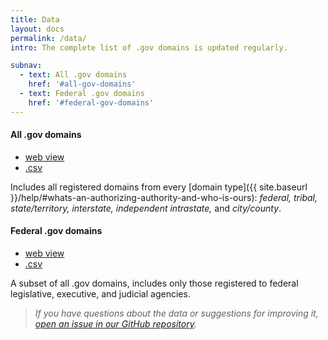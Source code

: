 ```yaml
---
title: Data
layout: docs
permalink: /data/
intro: The complete list of .gov domains is updated regularly.

subnav:
  - text: All .gov domains
    href: '#all-gov-domains'
  - text: Federal .gov domains
    href: '#federal-gov-domains'
---
```


#### All .gov domains

* [web view](https://flatgithub.com/cisagov/dotgov-data/blob/main/?filename=current-full.csv)
* [.csv](https://raw.githubusercontent.com/cisagov/dotgov-data/main/current-full.csv)

Includes all registered domains from every [domain type]({{ site.baseurl }}/help/#whats-an-authorizing-authority-and-who-is-ours): _federal, tribal, state/territory, interstate, independent intrastate,_ and _city/county_.

#### Federal .gov domains

* [web view](https://flatgithub.com/cisagov/dotgov-data/blob/main/?filename=current-federal.csv)
* [.csv](https://raw.githubusercontent.com/cisagov/dotgov-data/main/current-federal.csv)

A subset of all .gov domains, includes only those registered to federal legislative, executive, and judicial agencies.

>_If you have questions about the data or suggestions for improving it, [open an issue in our GitHub repository](https://github.com/cisagov/dotgov-data/issues)._
